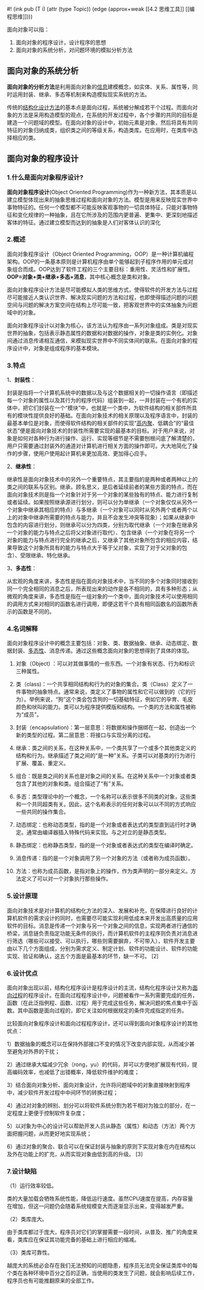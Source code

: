 #! (ink pub (T i) (attr (type Topic)) (edge (approx+weak [[4.2 思维工具]] [[编程思维]])))


面向对象可以指：

1. 面向对象的程序设计，设计程序的思想
2. 面向对象的系统分析，对问题环境的模拟分析方法


## 面向对象的系统分析

**面向对象的分析方法**是利用面向对象的[信息](https://zh.wikipedia.org/wiki/%E4%BF%A1%E6%81%AF "信息")建模概念，如实体、关系、属性等，同时运用封装、继承、多态等机制来构造模拟现实系统的方法。

传统的[结构化设计方法](https://zh.wikipedia.org/w/index.php?title=%E7%BB%93%E6%9E%84%E5%8C%96%E8%AE%BE%E8%AE%A1%E6%96%B9%E6%B3%95&action=edit&redlink=1 "结构化设计方法（页面不存在）")的基本点是面向过程，系统被分解成若干个过程。而面向对象的方法是采用构造模型的观点，在系统的开发过程中，各个步骤的共同的目标是建造一个问题域的模型。在面向对象的设计中，初始元素是对象，然后将具有共同特征的对象归纳成类，组织类之间的等级关系，构造类库。在应用时，在类库中选择相应的类。



## 面向对象的程序设计

### 1.什么是面向对象程序设计?

**面向对象程序设计**(Object Oriented Programming)作为一种新方法，其本质是以建立模型体现出来的抽象思维过程和面向对象的方法。模型是用来反映现实世界中事物特征的。任何一个模型都不可能反映客观事物的一切具体特征，只能对事物特征和变化规律的一种抽象，且在它所涉及的范围内更普遍、更集中、更深刻地描述客体的特征。通过建立模型而达到的抽象是人们对客体认识的深化

  

### 2.概述

面向对象程序设计（Object Oriented Programming，OOP）是一种计算机编程架构。OOP的一条基本原则是计算机程序由单个能够起到子程序作用的单元或对象组合而成。OOP达到了软件工程的三个主要目标：重用性、灵活性和扩展性。**OOP=对象+类+继承+多态+消息**，其中核心概念是类和对象。

面向对象程序设计方法是尽可能模拟人类的思维方式，使得软件的开发方法与过程尽可能接近人类认识世界、解决现实问题的方法和过程，也即使得描述问题的问题空间与问题的解决方案空间在结构上尽可能一致，把客观世界中的实体抽象为问题域中的对象。

面向对象程序设计以对象为核心，该方法认为程序由一系列对象组成。类是对现实世界的抽象，包括表示静态属性的数据和对数据的操作，对象是类的实例化。对象间通过消息传递相互通信，来模拟现实世界中不同实体间的联系。在面向对象的程序设计中，对象是组成程序的基本模块。

  

### 3.特点

1、**封装性**：

封装是指将一个计算机系统中的数据以及与这个数据相关的一切操作语言（即描述每一个对象的属性以及其行为的程序代码）组装到一起，一并封装在一个有机的实体中，把它们封装在一个“模块”中，也就是一个类中，为软件结构的相关部件所具有的模块性提供良好的基础。在面向对象技术的相关原理以及程序语言中，封装的最基本单位是对象，而使得软件结构的相关部件的实现“[高内聚](https://link.zhihu.com/?target=https%3A//baike.baidu.com/item/%25E9%25AB%2598%25E5%2586%2585%25E8%2581%259A/5296411)、低耦合”的“最佳状态”便是面向对象技术的封装性所需要实现的最基本的目标。对于用户来说，对象是如何对各种行为进行操作、运行、实现等细节是不需要刨根问底了解清楚的，用户只需要通过封装外的通道对计算机进行相关方面的操作即可。大大地简化了操作的步骤，使用户使用起计算机来更加高效、更加得心应手。

2、**继承性**：

继承性是面向对象技术中的另外一个重要特点，其主要指的是两种或者两种以上的类之间的联系与区别。继承，顾名思义，是后者延续前者的某些方面的特点，而在面向对象技术则是指一个对象针对于另一个对象的某些独有的特点、能力进行复制或者延续。如果按照继承源进行划分，则可以分为单继承（一个对象仅仅从另外一个对象中继承其相应的特点）与多继承（一个对象可以同时从另外两个或者两个以上的对象中继承所需要的特点与能力，并且不会发生冲突等现象）；如果从继承中包含的内容进行划分，则继承可以分为四类，分别为取代继承（一个对象在继承另一个对象的能力与特点之后将父对象进行取代）、包含继承（一个对象在将另一个对象的能力与特点进行完全的继承之后，又继承了其他对象所包含的相应内容，结果导致这个对象所具有的能力与特点大于等于父对象，实现了对于父对象的包含）、受限继承、特化继承。

3、**多态性**：

从宏观的角度来讲，多态性是指在面向对象技术中，当不同的多个对象同时接收到同一个完全相同的消息之后，所表现出来的动作是各不相同的，具有多种形态；从微观的角度来讲，多态性是指在一组对象的一个类中，面向对象技术可以使用相同的调用方式来对相同的函数名进行调用，即便这若干个具有相同函数名的函数所表示的函数是不同的。

  

### 4.名词解释

面向对象程序设计中的概念主要包括：对象、类、数据抽象、继承、动态绑定、数据封装、[多态性](https://link.zhihu.com/?target=https%3A//baike.baidu.com/item/%25E5%25A4%259A%25E6%2580%2581%25E6%2580%25A7)、消息传递。通过这些概念面向对象的思想得到了具体的体现。

1. 对象（Object) ：可以对其做事情的一些东西。一个对象有状态、行为和标识三种属性。

2. 类（class)：一个共享相同结构和行为的对象的集合。类（Class）定义了一件事物的抽象特点。通常来说，类定义了事物的属性和它可以做到的（它的行为）。举例来说，“狗”这个类会包含狗的一切基础特征，例如它的孕育、毛皮颜色和吠叫的能力。类可以为程序提供模版和结构。一个类的方法和属性被称为“成员”。

3. 封装（encapsulation)：第一层意思：将数据和操作捆绑在一起，创造出一个新的类型的过程。第二层意思：将接口与实现分离的过程。

4. 继承：类之间的关系，在这种关系中，一个类共享了一个或多个其他类定义的结构和行为。继承描述了类之间的“是一种”关系。子类可以对基类的行为进行扩展、覆盖、重定义。

5. 组合：既是类之间的关系也是对象之间的关系。在这种关系中一个对象或者类包含了其他的对象和类。组合描述了“有”关系。

6. 多态：类型理论中的一个概念，一个名称可以表示很多不同类的对象，这些类和一个共同超类有关。因此，这个名称表示的任何对象可以以不同的方式响应一些共同的操作集合。

7. 动态绑定：也称动态类型，指的是一个对象或者表达式的类型直到运行时才确定。通常由编译器插入特殊代码来实现。与之对立的是静态类型。

8. 静态绑定：也称静态类型，指的是一个对象或者表达式的类型在编译时确定。

9. 消息传递：指的是一个对象调用了另一个对象的方法（或者称为成员函数）。

10. 方法：也称为成员函数，是指对象上的操作，作为类声明的一部分来定义。方法定义了可以对一个对象执行那些操作。

  

### 5.设计原理  

面向对象技术是对计算机的结构化方法的深入、发展和补充，在保障进行良好的计算机软件的需求设计的同时，也需要尽可能实现利用低成本来开发出高质量的应用软件的目标。消息是传递一个对象与另一个对象之间的信息，实现两者进行通信的桥梁，消息链负责指定功能无条件的执行，而计算机软件的主程序则负责对消息进行筛选（哪些可以接受、可以执行，哪些则需要摒弃，不可带入），软件开发主要由以下几个方面组成，分别为需求定义、制定计划、软件的功能设计、软件的功能实现、验证和确认，这五个方面是最基本的环节，缺一不可。 \[2\]

  

### 6.设计优点  

面向对象出现以前，结构化程序设计是程序设计的主流，结构化程序设计又称为[面向过程](https://link.zhihu.com/?target=https%3A//baike.baidu.com/item/%25E9%259D%25A2%25E5%2590%2591%25E8%25BF%2587%25E7%25A8%258B)的程序设计。在面向过程程序设计中，问题被看作一系列需要完成的任务，函数（在此泛指例程、函数、过程）用于完成这些任务，解决问题的焦点集中于函数。其中函数是面向过程的，即它关注如何根据规定的条件完成指定的任务。

比较面向对象程序设计和面向过程程序设计，还可以得到面向对象程序设计的其他优点：

1）数据抽象的概念可以在保持外部接口不变的情况下改变内部实现，从而减少甚至避免对外界的干扰；

2）通过继承大幅减少冗余（rong，yu）的代码，并可以方便地扩展现有代码，提高编码效率，也减低了出错概率，降低软件维护的难度；

3）结合面向对象分析、面向对象设计，允许将问题域中的对象直接映射到程序中，减少软件开发过程中中间环节的转换过程；

4）通过对对象的辨别、划分可以将软件系统分割为若干相对为独立的部分，在一定程度上更便于控制软件复杂度；

5）以对象为中心的设计可以帮助开发人员从静态（属性）和动态（方法）两个方面把握问题，从而更好地实现系统；

6）通过对象的聚合、联合可以在保证封装与抽象的原则下实现对象在内在结构以及外在功能上的扩充，从而实现对象由低到高的升级。 \[3\]

  

### 7.设计缺陷  

（1）运行效率较低。

类的大量加载会牺牲系统性能，降低运行速度。虽然CPU速度在提高，内存容量在增加，但这一问题仍会随着系统规模变大而逐渐显示出来，变得越发严重。

（2）类库庞大。

由于类库都过于庞大，程序员对它们的掌握需要一段时间，从普及、推广的角度来看，类库应在保证其功能完备的基础上进行相应的缩减。

（3）类库可靠性。

越庞大的系统必会存在我们无法预知的问题隐患，程序员无法完全保证类库中的每个类在各种环境中百分之百的正确，当使用的类发生了问题，就会影响后续工作，程序员也有可能推翻原来的全部工作。
